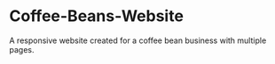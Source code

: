 # Coffee-Beans-Website
A responsive website created for a coffee bean business with multiple pages.
